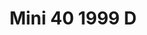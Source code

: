 ---
    title: Mini 40 1999 D
    slug: Mini-40-1999-D
    description:
    code: Mini-40-1999-D
    image: https://cmdiy-archive.s3.us-east-1.amazonaws.com/adverts/images/Mini+40+1999+D.jpeg
    download: https://cmdiy-archive.s3.us-east-1.amazonaws.com/adverts/documents/Mini+40+1999+D.pdf
---